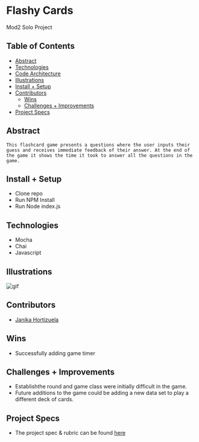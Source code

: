

# Flashy Cards
Mod2 Solo Project


## Table of Contents
  - [Abstract](#abstract)
  - [Technologies](#technologies)
  - [Code Architecture](#code-architecture)
  - [Illustrations](#illustrations)
  - [Install + Setup](#set-up)
  - [Contributors](#contributors)
	- [Wins](#wins)
	- [Challenges + Improvements](#challenges-+-Improvements)
  - [Project Specs](#project-specs)

## Abstract
	This flashcard game presents a questions where the user inputs their guess and receives immediate feedback of their answer. At the end of the game it shows the time it took to answer all the questions in the game.

## Install + Setup
  * Clone repo
  * Run NPM Install
  * Run Node index.js

## Technologies

  * Mocha
  * Chai 
  * Javascript

## Illustrations

![gif](https://user-images.githubusercontent.com/21073095/131036064-fb22c68c-98d3-493c-84cc-d723554ac307.gif)

## Contributors 
  * [Janika Hortizuela](https://github.com/jhortizu01/Flashy-Cards)

## Wins
  * Successfully adding game timer

## Challenges + Improvements
  * Establishthe round and game class were initially difficult in the game.
  * Future additions to the game could be adding a new data set to play a different deck of cards.


## Project Specs
  * The project spec & rubric can be found [here](https://frontend.turing.edu/projects/flash-cards.html)
